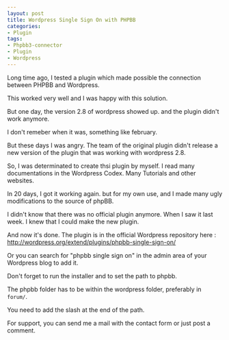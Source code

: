 ```yaml
---
layout: post
title: Wordpress Single Sign On with PHPBB
categories:
- Plugin
tags:
- Phpbb3-connector
- Plugin
- Wordpress
---
```

Long time ago, I tested a plugin which made possible the connection between PHPBB and Wordpress.

This worked very well and I was happy with this solution.

But one day, the version 2.8 of wordpress showed up. and the plugin didn't work anymore.

I don't remeber when it was, something like february.

But these days I was angry. The team of the original plugin didn't release a new version of the plugin that was working with wordpress 2.8.

So, I was determinated to create thsi plugin by myself. I read many documentations in the Wordpress Codex. Many Tutorials and other websites.

In 20 days, I got it working again. but for my own use, and I made many ugly modifications to the source of phpBB.

I didn't know that there was no official plugin anymore. When I saw it last week. I knew that I could make the new plugin.

And now it's done. The plugin is in the official Wordpress repository here : <a href="http://wordpress.org/extend/plugins/phpbb-single-sign-on/">http://wordpress.org/extend/plugins/phpbb-single-sign-on/</a>

Or you can search for "phpbb single sign on" in the admin area of your Wordpress blog to add it.

Don't forget to run the installer and to set the path to phpbb.

The phpbb folder has to be within the wordpress folder, preferably in `forum/`.

You need to add the slash at the end of the path.

For support, you can send me a mail with the contact form or just post a comment.

